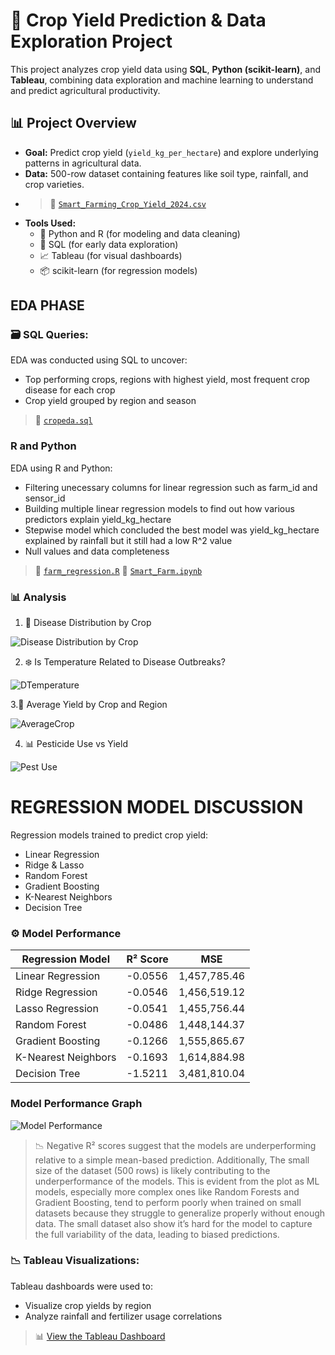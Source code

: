 # 🌾 Crop Yield Prediction & Data Exploration Project

This project analyzes crop yield data using **SQL**, **Python (scikit-learn)**, and **Tableau**, combining data exploration and machine learning to understand and predict agricultural productivity. 

## 📊 Project Overview

- **Goal:** Predict crop yield (`yield_kg_per_hectare`) and explore underlying patterns in agricultural data.
- **Data:** 500-row dataset containing features like soil type, rainfall, and crop varieties.
- > 📁 [`Smart_Farming_Crop_Yield_2024.csv`](https://www.kaggle.com/datasets/atharvasoundankar/smart-farming-sensor-data-for-yield-prediction)
- **Tools Used:**  
  - 🐍 Python and R (for modeling and data cleaning)
  - 🧮 SQL (for early data exploration)
  - 📈 Tableau (for visual dashboards)
  - 📦 scikit-learn (for regression models)
 
## EDA PHASE

### 🗃 SQL Queries:
EDA was conducted using SQL to uncover:
- Top performing crops, regions with highest yield, most frequent crop disease for each crop
- Crop yield grouped by region and season
> 📁 [`cropeda.sql`](https://github.com/Kwasi-Dankwa/farming-yield-project/blob/main/cropeda.sql)

### R and Python
EDA using R and Python:
- Filtering unecessary columns for linear regression such as farm_id and sensor_id
- Building multiple linear regression models to find out how various predictors explain yield_kg_hectare
- Stepwise model which concluded the best model was yield_kg_hectare explained by rainfall but it still had a low R^2 value
- Null values and data completeness
> 📁 [`farm_regression.R`](https://github.com/Kwasi-Dankwa/farming-yield-project/blob/main/farm_regression.R)
> 📁 [`Smart_Farm.ipynb`](https://github.com/Kwasi-Dankwa/farming-yield-project/blob/main/Smart_Farm.ipynb)


### 📊 Analysis
1. 🌾 Disease Distribution by Crop

![Disease Distribution by Crop](images/distru.png "Disease Distribution by Crop")



2. ❄️ Is Temperature Related to Disease Outbreaks?

   
![DTemperature](images/temperature.png "temperature")

3.🌿 Average Yield by Crop and Region

![AverageCrop](images/avgcrop.png "averagecrop")

4. 📊 Pesticide Use vs Yield

![Pest Use](images/pestuse.png "pestuse")





# REGRESSION MODEL DISCUSSION

Regression models trained to predict crop yield:
- Linear Regression
- Ridge & Lasso
- Random Forest
- Gradient Boosting
- K-Nearest Neighbors
- Decision Tree

### ⚙️ Model Performance

| Regression Model     | R² Score  | MSE           |
|----------------------|-----------|----------------|
| Linear Regression     | -0.0556   | 1,457,785.46   |
| Ridge Regression      | -0.0546   | 1,456,519.12   |
| Lasso Regression      | -0.0541   | 1,455,756.44   |
| Random Forest         | -0.0486   | 1,448,144.37   |
| Gradient Boosting     | -0.1266   | 1,555,865.67   |
| K-Nearest Neighbors   | -0.1693   | 1,614,884.98   |
| Decision Tree         | -1.5211   | 3,481,810.04   |

### Model Performance Graph
![Model Performance](images/modelperformance.png "Model Performance")



> 📉 Negative R² scores suggest that the models are underperforming relative to a simple mean-based prediction. Additionally, The small size of the dataset (500 rows) is likely contributing to the underperformance of the models. This is evident from the plot as ML models, especially more complex ones like Random Forests and Gradient Boosting, tend to perform poorly when trained on small datasets because they struggle to generalize properly without enough data. The small dataset also show it’s hard for the model to capture the full variability of the data, leading to biased predictions.



### 📉 Tableau Visualizations:
Tableau dashboards were used to:
- Visualize crop yields by region
- Analyze rainfall and fertilizer usage correlations
> 📊 [View the Tableau Dashboard](your-public-tableau-link)


